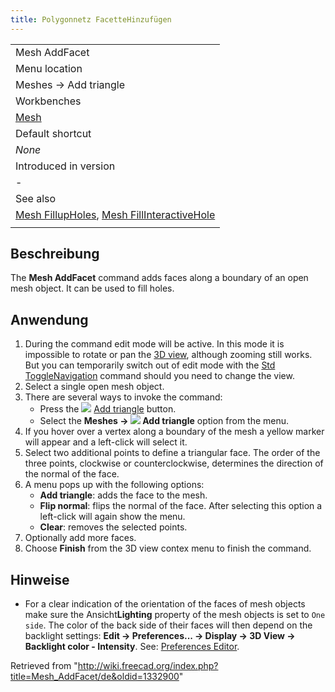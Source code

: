 ```yaml
---
title: Polygonnetz FacetteHinzufügen
---
```


|                                                                                                                                            |
| ------------------------------------------------------------------------------------------------------------------------------------------ |
| Mesh AddFacet                                                                                                                              |
| Menu location                                                                                                                              |
| Meshes → Add triangle                                                                                                                      |
| Workbenches                                                                                                                                |
| [Mesh](/Mesh_Workbench "Mesh Workbench")                                                                                                   |
| Default shortcut                                                                                                                           |
| _None_                                                                                                                                     |
| Introduced in version                                                                                                                      |
| -                                                                                                                                          |
| See also                                                                                                                                   |
| [Mesh FillupHoles](/Mesh_FillupHoles "Mesh FillupHoles"), [Mesh FillInteractiveHole](/Mesh_FillInteractiveHole "Mesh FillInteractiveHole") |
|                                                                                                                                            |

## Beschreibung

The **Mesh AddFacet** command adds faces along a boundary of an open mesh object. It can be used to fill holes.

## Anwendung

1. During the command edit mode will be active. In this mode it is impossible to rotate or pan the [3D view](/3D_view "3D view"), although zooming still works. But you can temporarily switch out of edit mode with the [Std ToggleNavigation](/Std_ToggleNavigation "Std ToggleNavigation") command should you need to change the view.
2. Select a single open mesh object.
3. There are several ways to invoke the command:
   - Press the ![](/images/Mesh_AddFacet.svg) [Add triangle](/Mesh_AddFacet "Mesh AddFacet") button.
   - Select the **Meshes → ![](/images/Mesh_AddFacet.svg) Add triangle** option from the menu.
4. If you hover over a vertex along a boundary of the mesh a yellow marker will appear and a left-click will select it.
5. Select two additional points to define a triangular face. The order of the three points, clockwise or counterclockwise, determines the direction of the normal of the face.
6. A menu pops up with the following options:
   - **Add triangle**: adds the face to the mesh.
   - **Flip normal**: flips the normal of the face. After selecting this option a left-click will again show the menu.
   - **Clear**: removes the selected points.
7. Optionally add more faces.
8. Choose **Finish** from the 3D view contex menu to finish the command.

## Hinweise

- For a clear indication of the orientation of the faces of mesh objects make sure the Ansicht**Lighting** property of the mesh objects is set to `One side`. The color of the back side of their faces will then depend on the backlight settings: **Edit → Preferences... → Display → 3D View → Backlight color - Intensity**. See: [Preferences Editor](/Preferences_Editor#3D_View "Preferences Editor").

Retrieved from "<http://wiki.freecad.org/index.php?title=Mesh_AddFacet/de&oldid=1332900>"
